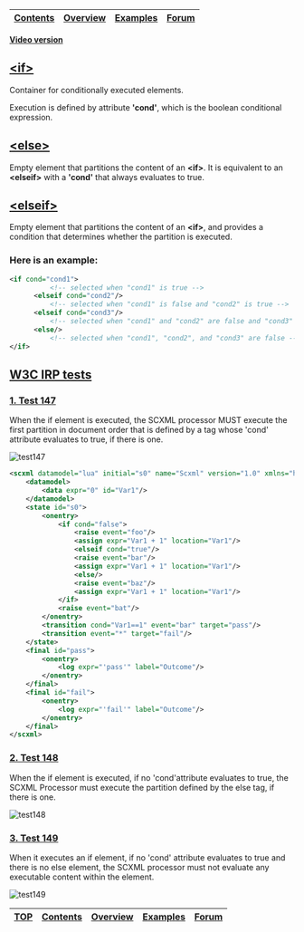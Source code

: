 <a name="top-anchor">

| [Contents](../README.md#table-of-contents) | [Overview](../README.md#scxml-overview) | [Examples](../README.md#examples) | [Forum](https://github.com/alexzhornyak/SCXML-tutorial/discussions) |
|---|---|---|---|

**[Video version](https://youtu.be/kY1tI0uO0x4)**

## [\<if\>](https://www.w3.org/TR/scxml/#if)
Container for conditionally executed elements. 

Execution is defined by attribute **'cond'**, which is the boolean conditional expression.

## [\<else\>](https://www.w3.org/TR/scxml/#else)
Empty element that partitions the content of an **\<if\>**. It is equivalent to an **\<elseif\>** with a **'cond'** that always evaluates to true.

## [\<elseif\>](https://www.w3.org/TR/scxml/#elseif)
Empty element that partitions the content of an **\<if\>**, and provides a condition that determines whether the partition is executed.

### Here is an example:
```xml
<if cond="cond1">
          <!-- selected when "cond1" is true -->
      <elseif cond="cond2"/>
          <!-- selected when "cond1" is false and "cond2" is true -->
      <elseif cond="cond3"/>
          <!-- selected when "cond1" and "cond2" are false and "cond3" is true -->
      <else/>
          <!-- selected when "cond1", "cond2", and "cond3" are false -->
</if>
```

## [W3C IRP tests](https://www.w3.org/Voice/2013/scxml-irp)

### [1. Test 147](https://www.w3.org/Voice/2013/scxml-irp/147/test147.txml)
When the if element is executed, the SCXML processor MUST execute the first partition in document order that is defined by a tag whose 'cond' attribute evaluates to true, if there is one.

![test147](https://user-images.githubusercontent.com/18611095/28814051-a96107f8-76a4-11e7-8a1e-9783bf0ce0de.png)

```xml
<scxml datamodel="lua" initial="s0" name="Scxml" version="1.0" xmlns="http://www.w3.org/2005/07/scxml">
	<datamodel>
		<data expr="0" id="Var1"/>
	</datamodel>
	<state id="s0">
		<onentry>
			<if cond="false">
				<raise event="foo"/>
				<assign expr="Var1 + 1" location="Var1"/>
				<elseif cond="true"/>
				<raise event="bar"/>
				<assign expr="Var1 + 1" location="Var1"/>
				<else/>
				<raise event="baz"/>
				<assign expr="Var1 + 1" location="Var1"/>
			</if>
			<raise event="bat"/>
		</onentry>
		<transition cond="Var1==1" event="bar" target="pass"/>
		<transition event="*" target="fail"/>
	</state>
	<final id="pass">
		<onentry>
			<log expr="'pass'" label="Outcome"/>
		</onentry>
	</final>
	<final id="fail">
		<onentry>
			<log expr="'fail'" label="Outcome"/>
		</onentry>
	</final>
</scxml>
```

### [2. Test 148](https://www.w3.org/Voice/2013/scxml-irp/148/test148.txml)
When the if element is executed, if no 'cond'attribute evaluates to true, the SCXML Processor must execute the partition defined by the else tag, if there is one.

![test148](https://user-images.githubusercontent.com/18611095/28814245-7c05a9de-76a5-11e7-90b5-bc122578d286.png)

### [3. Test 149](https://www.w3.org/Voice/2013/scxml-irp/149/test149.txml)
When it executes an if element, if no 'cond' attribute evaluates to true and there is no else element, the SCXML processor must not evaluate any executable content within the element.

![test149](https://user-images.githubusercontent.com/18611095/28814451-5228639e-76a6-11e7-842f-973187a32c8c.png)

| [TOP](#top-anchor) | [Contents](../README.md#table-of-contents) | [Overview](../README.md#scxml-overview) | [Examples](../Examples/README.md) | [Forum](https://github.com/alexzhornyak/SCXML-tutorial/discussions) |
|---|---|---|---|---|
